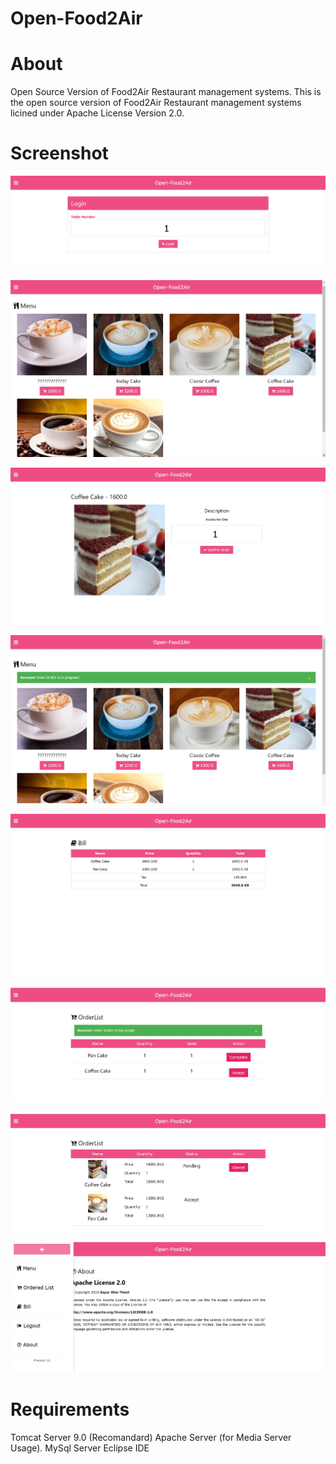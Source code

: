 # Open-Food2Air

# About
Open Source Version of Food2Air Restaurant management systems.
This is the open source version of Food2Air Restaurant management systems licined under Apache License Version 2.0.


# Screenshot

![](images/Screenshot_1.jpg)

![](images/Screenshot_2.jpg)

![](images/Screenshot_3.jpg)

![](images/Screenshot_4.jpg)

![](images/Screenshot_5.jpg)

![](images/Screenshot_6.jpg)

![](images/Screenshot_7.jpg)

![](images/Screenshot_8.jpg)

# Requirements 

Tomcat Server 9.0 (Recomandard)
Apache Server (for Media Server Usage).
MySql Server
Eclipse IDE
